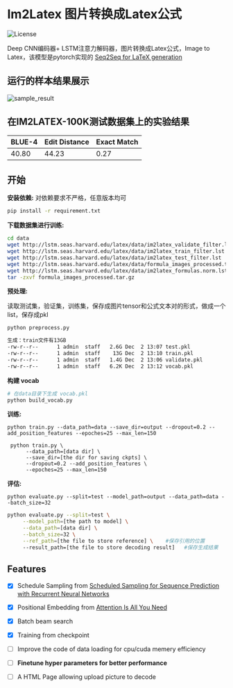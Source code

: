 # Im2Latex 图片转换成Latex公式

![License](https://img.shields.io/apm/l/vim-mode.svg)

Deep CNN编码器+ LSTM注意力解码器，图片转换成Latex公式，Image to Latex，该模型是pytorch实现的  [Seq2Seq for LaTeX generation](https://guillaumegenthial.github.io/image-to-latex.html)


## 运行的样本结果展示



![sample_result](imgs/sample_result.png)





## 在IM2LATEX-100K测试数据集上的实验结果 

| BLUE-4 | Edit Distance | Exact Match |
| ------ | ------------- | ----------- |
| 40.80  | 44.23         | 0.27        |



## 开始



**安装依赖:**
对依赖要求不严格，任意版本均可
```bash
pip install -r requirement.txt
```

**下载数据集进行训练:**

```bash
cd data
wget http://lstm.seas.harvard.edu/latex/data/im2latex_validate_filter.lst
wget http://lstm.seas.harvard.edu/latex/data/im2latex_train_filter.lst
wget http://lstm.seas.harvard.edu/latex/data/im2latex_test_filter.lst
wget http://lstm.seas.harvard.edu/latex/data/formula_images_processed.tar.gz
wget http://lstm.seas.harvard.edu/latex/data/im2latex_formulas.norm.lst
tar -zxvf formula_images_processed.tar.gz
```

**预处理:**

读取测试集，验证集，训练集，保存成图片tensor和公式文本对的形式，做成一个list，保存成pkl

```bash
python preprocess.py

生成：train文件有13GB
-rw-r--r--      1 admin  staff   2.6G Dec  2 13:07 test.pkl
-rw-r--r--      1 admin  staff    13G Dec  2 13:10 train.pkl
-rw-r--r--      1 admin  staff   1.4G Dec  2 13:06 validate.pkl
-rw-r--r--      1 admin  staff   6.2K Dec  2 13:12 vocab.pkl

```


**构建 vocab**
```bash
# 在data目录下生成 vocab.pkl
python build_vocab.py
```

**训练:**

```
python train.py --data_path=data --save_dir=output --dropout=0.2 --add_position_features --epoches=25 --max_len=150
```
     python train.py \
          --data_path=[data dir] \
          --save_dir=[the dir for saving ckpts] \
          --dropout=0.2 --add_position_features \
          --epoches=25 --max_len=150
**评估:**

```buildoutcfg
python evaluate.py --split=test --model_path=output --data_path=data --batch_size=32
```

```bash
python evaluate.py --split=test \
     --model_path=[the path to model] \
     --data_path=[data dir] \
     --batch_size=32 \
     --ref_path=[the file to store reference] \    #保存引用的位置
     --result_path=[the file to store decoding result]   #保存生成结果
```



## Features

- [x] Schedule Sampling from [Scheduled Sampling for Sequence Prediction with Recurrent Neural Networks](https://arxiv.org/pdf/1506.03099.pdf)
- [x] Positional Embedding from [Attention Is All You Need](https://arxiv.org/abs/1706.03762)
- [x] Batch beam search
- [x] Training from checkpoint 
- [ ] Improve the code of data loading for cpu/cuda memery efficiency 
- [ ] **Finetune hyper parameters for better performance**
- [ ] A HTML Page allowing upload picture to decode

































